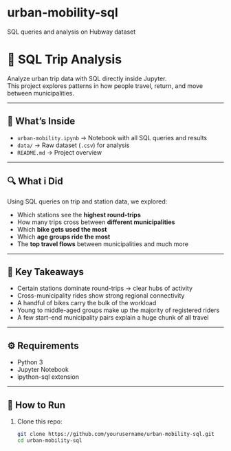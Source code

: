 # urban-mobility-sql
SQL queries and analysis on Hubway dataset
# 🚴 SQL Trip Analysis  

Analyze urban trip data with SQL directly inside Jupyter.  
This project explores patterns in how people travel, return, and move between municipalities.  

---

## 📂 What’s Inside  
- `urban-mobility.ipynb` → Notebook with all SQL queries and results  
- `data/` → Raw dataset (`.csv`) for analysis  
- `README.md` → Project overview  

---

## 🔍 What i  Did  
Using SQL queries on trip and station data, we explored:  
- Which stations see the **highest round-trips**  
- How many trips cross between **different municipalities**  
- Which **bike gets used the most**  
- Which **age groups ride the most**  
- The **top travel flows** between municipalities  and much more

---

## 🎯 Key Takeaways
- Certain stations dominate round-trips → clear hubs of activity  
- Cross-municipality rides show strong regional connectivity  
- A handful of bikes carry the bulk of the workload  
- Young to middle-aged groups make up the majority of registered riders  
- A few start–end municipality pairs explain a huge chunk of all travel  

---

## ⚙️ Requirements  
- Python 3  
- Jupyter Notebook  
- ipython-sql extension  

---

## 🚀 How to Run  
1. Clone this repo:  
   ```bash
   git clone https://github.com/yourusername/urban-mobility-sql.git
   cd urban-mobility-sql
